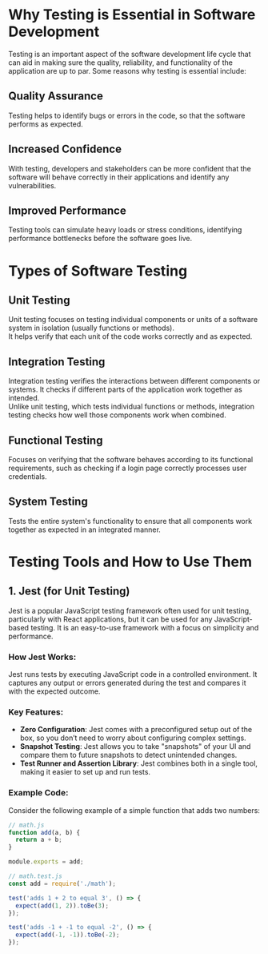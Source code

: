 # Why Testing is Essential in Software Development

Testing is an important aspect of the software development life cycle that can aid in making sure the quality, reliability, and functionality of the application are up to par. Some reasons why testing is essential include:

## Quality Assurance
Testing helps to identify bugs or errors in the code, so that the software performs as expected.

## Increased Confidence
With testing, developers and stakeholders can be more confident that the software will behave correctly in their applications and identify any vulnerabilities.

## Improved Performance
Testing tools can simulate heavy loads or stress conditions, identifying performance bottlenecks before the software goes live.

# Types of Software Testing

## Unit Testing
Unit testing focuses on testing individual components or units of a software system in isolation (usually functions or methods).  
It helps verify that each unit of the code works correctly and as expected.

## Integration Testing
Integration testing verifies the interactions between different components or systems. It checks if different parts of the application work together as intended.  
Unlike unit testing, which tests individual functions or methods, integration testing checks how well those components work when combined.

## Functional Testing
Focuses on verifying that the software behaves according to its functional requirements, such as checking if a login page correctly processes user credentials.

## System Testing
Tests the entire system's functionality to ensure that all components work together as expected in an integrated manner.

# Testing Tools and How to Use Them

## 1. Jest (for Unit Testing)
Jest is a popular JavaScript testing framework often used for unit testing, particularly with React applications, but it can be used for any JavaScript-based testing. It is an easy-to-use framework with a focus on simplicity and performance.

### How Jest Works:
Jest runs tests by executing JavaScript code in a controlled environment. It captures any output or errors generated during the test and compares it with the expected outcome.

### Key Features:
- **Zero Configuration**: Jest comes with a preconfigured setup out of the box, so you don’t need to worry about configuring complex settings.
- **Snapshot Testing**: Jest allows you to take "snapshots" of your UI and compare them to future snapshots to detect unintended changes.
- **Test Runner and Assertion Library**: Jest combines both in a single tool, making it easier to set up and run tests.

### Example Code:

Consider the following example of a simple function that adds two numbers:

```javascript
// math.js
function add(a, b) {
  return a + b;
}

module.exports = add;

// math.test.js
const add = require('./math');

test('adds 1 + 2 to equal 3', () => {
  expect(add(1, 2)).toBe(3);
});

test('adds -1 + -1 to equal -2', () => {
  expect(add(-1, -1)).toBe(-2);
});